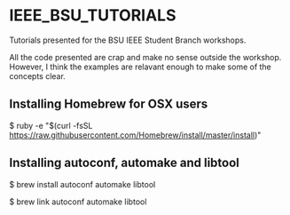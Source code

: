 # IEEE_BSU_TUTORIALS

Tutorials presented for the BSU IEEE Student Branch workshops.

All the code presented are crap and make no sense outside the workshop. However, I think the examples are relavant enough to
make some of the concepts clear.

## Installing Homebrew for OSX users

$ ruby -e "$(curl -fsSL https://raw.githubusercontent.com/Homebrew/install/master/install)"

## Installing autoconf, automake and libtool

$ brew install autoconf automake libtool

$ brew link autoconf automake libtool
